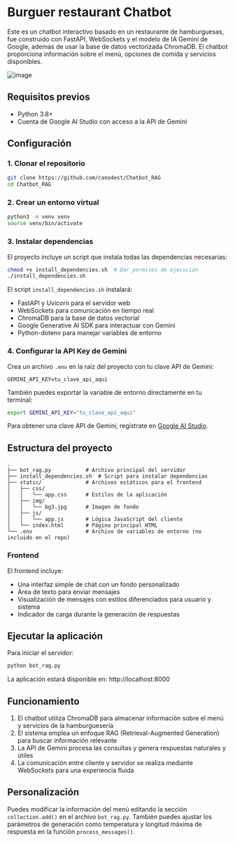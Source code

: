 # Burguer restaurant Chatbot

Este es un chatbot interactivo basado en un restaurante de hamburguesas, fue construido con FastAPI, WebSockets y el modelo de IA Gemini de Google, ademas de usar la base de datos vectorizada ChromaDB. El chatbot proporciona información sobre el menú, opciones de comida y servicios disponibles.

![image](https://github.com/user-attachments/assets/8ca9b957-8e90-4530-b593-f4dcb7d453ef)


## Requisitos previos

- Python 3.8+
- Cuenta de Google AI Studio con acceso a la API de Gemini

## Configuración

### 1. Clonar el repositorio

```bash
git clone https://github.com/cano4est/Chatbot_RAG
cd Chatbot_RAG
```

### 2. Crear un entorno virtual

```bash
python3 -m venv venv
source venv/bin/activate  
```

### 3. Instalar dependencias

El proyecto incluye un script que instala todas las dependencias necesarias:

```bash
chmod +x install_dependencies.sh  # Dar permisos de ejecución
./install_dependencies.sh
```

El script `install_dependencies.sh` instalará:
- FastAPI y Uvicorn para el servidor web
- WebSockets para comunicación en tiempo real
- ChromaDB para la base de datos vectorial
- Google Generative AI SDK para interactuar con Gemini
- Python-dotenv para manejar variables de entorno

### 4. Configurar la API Key de Gemini

Crea un archivo `.env` en la raíz del proyecto con tu clave API de Gemini:

```
GEMINI_API_KEY=tu_clave_api_aqui
```

También puedes exportar la variable de entorno directamente en tu terminal:

```bash
export GEMINI_API_KEY="tu_clave_api_aqui"
```

Para obtener una clave API de Gemini, regístrate en [Google AI Studio](https://makersuite.google.com/).

## Estructura del proyecto

```
.
├── bot_rag.py           # Archivo principal del servidor
├── install_dependencies.sh  # Script para instalar dependencias
├── static/              # Archivos estáticos para el frontend
│   ├── css/
│   │   └── app.css      # Estilos de la aplicación
│   ├── img/
│   │   └── bg3.jpg      # Imagen de fondo
│   ├── js/
│   │   └── app.js       # Lógica JavaScript del cliente
│   └── index.html       # Página principal HTML
└── .env                 # Archivo de variables de entorno (no incluido en el repo)
```

### Frontend

El frontend incluye:

- Una interfaz simple de chat con un fondo personalizado
- Área de texto para enviar mensajes
- Visualización de mensajes con estilos diferenciados para usuario y sistema
- Indicador de carga durante la generación de respuestas

## Ejecutar la aplicación

Para iniciar el servidor:

```bash
python bot_rag.py
```

La aplicación estará disponible en: http://localhost:8000

## Funcionamiento

1. El chatbot utiliza ChromaDB para almacenar información sobre el menú y servicios de la hamburguesería
2. El sistema emplea un enfoque RAG (Retrieval-Augmented Generation) para buscar información relevante
3. La API de Gemini procesa las consultas y genera respuestas naturales y útiles
4. La comunicación entre cliente y servidor se realiza mediante WebSockets para una experiencia fluida

## Personalización

Puedes modificar la información del menú editando la sección `collection.add()` en el archivo `bot_rag.py`. También puedes ajustar los parámetros de generación como temperatura y longitud máxima de respuesta en la función `process_messages()`.

